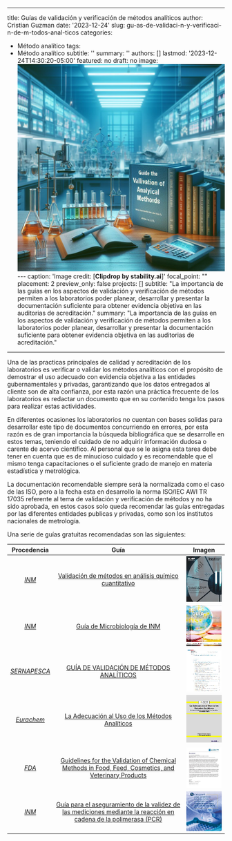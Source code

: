 
---
title: Guías de validación y verificación de métodos analíticos
author: Cristian Guzman
date: '2023-12-24'
slug: gu-as-de-validaci-n-y-verificaci-n-de-m-todos-anal-ticos
categories:
  - Método analítico
tags:
  - Método analítico
subtitle: ''
summary: ''
authors: []
lastmod: '2023-12-24T14:30:20-05:00'
featured: no
draft: no
image:
  ![](images/c3.jpg)---
  caption: 'Image credit: [**Clipdrop by stability.ai**]'
  focal_point: ""
  placement: 2
  preview_only: false
projects: []
subtitle: "La importancia de las guías en los aspectos de validación y verificación de métodos permiten a los laboratorios poder planear, desarrollar y presentar la documentación suficiente para obtener evidencia objetiva en las auditorias de acreditación."
summary: "La importancia de las guías en los aspectos de validación y verificación de métodos permiten a los laboratorios poder planear, desarrollar y presentar la documentación suficiente para obtener evidencia objetiva en las auditorias de acreditación."
---

Una de las practicas principales de calidad y acreditación de los laboratorios es verificar o validar los métodos analíticos con el propósito de demostrar el uso adecuado con evidencia objetiva a las entidades gubernamentales y privadas, garantizando que los datos entregados al cliente son de alta confianza, por esta razón una práctica frecuente de los laboratorios es redactar un documento que en su contenido tenga los pasos para realizar estas actividades.

En diferentes ocasiones los laboratorios no cuentan con bases solidas para desarrollar este tipo de documentos concurriendo en errores, por esta razón es de gran importancia la búsqueda bibliográfica que se desarrolle en estos temas, teniendo el cuidado de no adquirir información dudosa o carente de acervo científico. Al personal que se le asigna esta tarea debe tener en cuenta que es de minucioso cuidado y es recomendable que el mismo tenga capacitaciones o el suficiente grado de manejo en materia estadística y metrológica. 

La documentación recomendable siempre será la normalizada como el caso de las ISO, pero a la fecha esta en desarrollo la norma ISO/IEC AWI TR 17035 referente al tema de validación y verificación de métodos y no ha sido aprobada, en estos casos solo queda recomendar las guías entregadas por las diferentes entidades publicas y privadas, como son los institutos nacionales de metrología.

Una serie de guías gratuitas recomendadas son las siguientes:

Procedencia | Guía | Imagen
:---: | :---: | :---:
[*INM*](https://inm.gov.co/web/) | [Validación de métodos en análisis químico cuantitativo](https://inm.gov.co/web/wp-content/uploads/2023/05/Guia_ValidacionMetodosAnalisisQuimicoCuantitativo-16.pdf) | ![](images/1.jpg) 
[*INM*](https://inm.gov.co/web/) | [Guía de Microbiología de INM](https://inm.gov.co/web/wp-content/uploads/2023/11/Guia_microbiologia_INM.pdf) | ![](images/2.jpg)
[*SERNAPESCA*](https://www.sernapesca.cl/)| [GUÍA DE VALIDACIÓN DE MÉTODOS ANALÍTICOS](https://www.sernapesca.cl/app/uploads/2023/11/f59_guia_de_validaciones_de_metodos_analiticos_08.02.18.pdf) | ![](images/3.jpg)
[*Eurachem*](https://www.eurachem.org/index.php) | [La Adecuación al Uso de los Métodos Analíticos](https://www.eurachem.org/images/stories/Guides/pdf/MV_guide_2nd_ed_ES.pdf) | ![](images/4.jpg)
[*FDA*](https://www.fda.gov/) | [Guidelines for the Validation of Chemical Methods in Food, Feed, Cosmetics, and Veterinary Products ](https://www.fda.gov/media/81810/download?attachment) | ![](images/5.jpg)
[*INM*](https://inm.gov.co/web/) | [Guía para el aseguramiento de la validez de las mediciones mediante la reacción en cadena de la polimerasa (PCR)](https://inm.gov.co/web/wp-content/uploads/2023/11/Guia-de-PCR-final-1.pdf) | ![](images/6.jpg)



```



